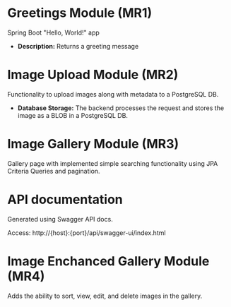 # Greetings Module (MR1)

Spring Boot "Hello, World!" app

- **Description:**
  Returns a greeting message

# Image Upload Module (MR2)

Functionality to upload images along with metadata to a PostgreSQL DB.

- **Database Storage:**
  The backend processes the request and stores the image as a BLOB in a PostgreSQL DB.

# Image Gallery Module (MR3)

Gallery page with implemented simple searching functionality using JPA Criteria Queries and pagination.

# API documentation

Generated using Swagger API docs.

Access: http://{host}:{port}/api/swagger-ui/index.html

# Image Enchanced Gallery Module (MR4)

Adds the ability to sort, view, edit, and delete images in the gallery.